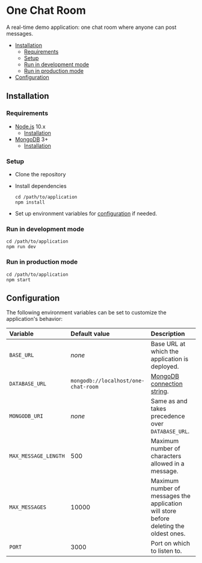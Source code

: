 # One Chat Room

A real-time demo application: one chat room where anyone can post messages.

<!-- START doctoc generated TOC please keep comment here to allow auto update -->
<!-- DON'T EDIT THIS SECTION, INSTEAD RE-RUN doctoc TO UPDATE -->


- [Installation](#installation)
  - [Requirements](#requirements)
  - [Setup](#setup)
  - [Run in development mode](#run-in-development-mode)
  - [Run in production mode](#run-in-production-mode)
- [Configuration](#configuration)

<!-- END doctoc generated TOC please keep comment here to allow auto update -->



## Installation

### Requirements

* [Node.js](https://nodejs.org) 10.x
  * [Installation](https://nodejs.org/en/download/package-manager/)
* [MongoDB](https://www.mongodb.com/) 3+
  * [Installation](https://docs.mongodb.com/manual/tutorial/install-mongodb-on-ubuntu/)

### Setup

* Clone the repository
* Install dependencies

  ```
  cd /path/to/application
  npm install
  ```
* Set up environment variables for [configuration](#configuration) if needed.

### Run in development mode

```
cd /path/to/application
npm run dev
```

### Run in production mode

```
cd /path/to/application
npm start
```



## Configuration

The following environment variables can be set to customize the application's behavior:

Variable             | Default value                       | Description
:---                 | :---                                | :---
`BASE_URL`           | *none*                              | Base URL at which the application is deployed.
`DATABASE_URL`       | `mongodb://localhost/one-chat-room` | [MongoDB connection string](https://docs.mongodb.com/manual/reference/connection-string/).
`MONGODB_URI`        | *none*                              | Same as and takes precedence over `DATABASE_URL`.
`MAX_MESSAGE_LENGTH` | 500                                 | Maximum number of characters allowed in a message.
`MAX_MESSAGES`       | 10000                               | Maximum number of messages the application will store before deleting the oldest ones.
`PORT`               | 3000                                | Port on which to listen to.
